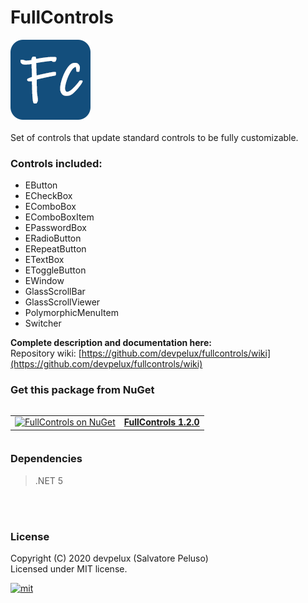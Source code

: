 # FullControls  
![FullControls](https://raw.githubusercontent.com/devpelux/fullcontrols/master/FullControls/Icons/FullControls.png)  
<br>
Set of controls that update standard controls to be fully customizable.  

### Controls included:  
+ EButton  
+ ECheckBox  
+ EComboBox  
+ EComboBoxItem  
+ EPasswordBox  
+ ERadioButton  
+ ERepeatButton  
+ ETextBox  
+ EToggleButton  
+ EWindow  
+ GlassScrollBar  
+ GlassScrollViewer  
+ PolymorphicMenuItem  
+ Switcher  

**Complete description and documentation here:**  
Repository wiki: [https://github.com/devpelux/fullcontrols/wiki](https://github.com/devpelux/fullcontrols/wiki)

### Get this package from NuGet  
<table align="left">
  <tr>
    <td align="center">
      <a href="https://www.nuget.org/packages/FullControls">
        <img src="https://upload.wikimedia.org/wikipedia/commons/2/25/NuGet_project_logo.svg" height="48px" alt="FullControls on NuGet"></img>
      </a>
    </td>
    <td align="center">
      <a href="https://www.nuget.org/packages/FullControls">
        <b>FullControls 1.2.0</b>
      </a>
    </td>
  </tr>
</table>

<br><br><br>
### Dependencies
> .NET 5


<br><br>
### License
Copyright (C) 2020  devpelux (Salvatore Peluso)  
Licensed under MIT license.   

[![mit](https://upload.wikimedia.org/wikipedia/commons/thumb/0/0c/MIT_logo.svg/64px-MIT_logo.svg.png "Licensed under MIT license")](https://github.com/devpelux/fullcontrols/blob/master/LICENSE)
